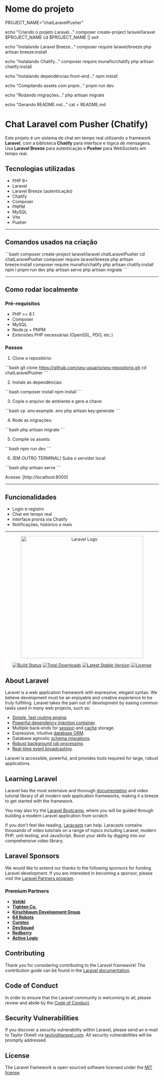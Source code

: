 # Nome do projeto
PROJECT_NAME="chatLaravelPusher"

echo "Criando o projeto Laravel..."
composer create-project laravel/laravel $PROJECT_NAME
cd $PROJECT_NAME || exit

echo "Instalando Laravel Breeze..."
composer require laravel/breeze
php artisan breeze:install

echo "Instalando Chatify..."
composer require munafio/chatify
php artisan chatify:install

echo "Instalando dependências front-end..."
npm install

echo "Compilando assets com pnpm..."
pnpm run dev

echo "Rodando migrações..."
php artisan migrate

echo "Gerando README.md..."
cat <<EOF > README.md
# Chat Laravel com Pusher (Chatify)

Este projeto é um sistema de chat em tempo real utilizando o framework **Laravel**, com a biblioteca **Chatify** para interface e lógica de mensagens. Usa **Laravel Breeze** para autenticação e **Pusher** para WebSockets em tempo real.

## Tecnologias utilizadas

- PHP 8+
- Laravel
- Laravel Breeze (autenticação)
- Chatify
- Composer
- PNPM
- MySQL
- Vite
- Pusher

---

## Comandos usados na criação

\`\`\`bash
composer create-project laravel/laravel chatLaravelPusher
cd chatLaravelPusher
composer require laravel/breeze
php artisan breeze:install
composer require munafio/chatify
php artisan chatify:install
npm i
pnpm run dev
php artisan serve
php artisan migrate
\`\`\`

---

## Como rodar localmente

### Pré-requisitos

- PHP >= 8.1
- Composer
- MySQL
- Node.js + PNPM
- Extensões PHP necessárias (OpenSSL, PDO, etc.)

### Passos

1. Clone o repositório:

\`\`\`bash
git clone https://github.com/seu-usuario/seu-repositorio.git
cd chatLaravelPusher
\`\`\`

2. Instale as dependências:

\`\`\`bash
composer install
npm install
\`\`\`

3. Copie o arquivo de ambiente e gere a chave:

\`\`\`bash
cp .env.example .env
php artisan key:generate
\`\`\`

4. Rode as migrações:

\`\`\`bash
php artisan migrate
\`\`\`

5. Compile os assets:

\`\`\`bash
npm run dev
\`\`\`

6. (EM OUTRO TERMINAL) Suba o servidor local:

\`\`\`bash
php artisan serve
\`\`\`

Acesse: [http://localhost:8000]

---

## Funcionalidades

- Login e registro
- Chat em tempo real
- Interface pronta via Chatify
- Notificações, histórico e mais

---

<p align="center"><a href="https://laravel.com" target="_blank"><img src="https://raw.githubusercontent.com/laravel/art/master/logo-lockup/5%20SVG/2%20CMYK/1%20Full%20Color/laravel-logolockup-cmyk-red.svg" width="400" alt="Laravel Logo"></a></p>

<p align="center">
<a href="https://github.com/laravel/framework/actions"><img src="https://github.com/laravel/framework/workflows/tests/badge.svg" alt="Build Status"></a>
<a href="https://packagist.org/packages/laravel/framework"><img src="https://img.shields.io/packagist/dt/laravel/framework" alt="Total Downloads"></a>
<a href="https://packagist.org/packages/laravel/framework"><img src="https://img.shields.io/packagist/v/laravel/framework" alt="Latest Stable Version"></a>
<a href="https://packagist.org/packages/laravel/framework"><img src="https://img.shields.io/packagist/l/laravel/framework" alt="License"></a>
</p>

## About Laravel

Laravel is a web application framework with expressive, elegant syntax. We believe development must be an enjoyable and creative experience to be truly fulfilling. Laravel takes the pain out of development by easing common tasks used in many web projects, such as:

- [Simple, fast routing engine](https://laravel.com/docs/routing).
- [Powerful dependency injection container](https://laravel.com/docs/container).
- Multiple back-ends for [session](https://laravel.com/docs/session) and [cache](https://laravel.com/docs/cache) storage.
- Expressive, intuitive [database ORM](https://laravel.com/docs/eloquent).
- Database agnostic [schema migrations](https://laravel.com/docs/migrations).
- [Robust background job processing](https://laravel.com/docs/queues).
- [Real-time event broadcasting](https://laravel.com/docs/broadcasting).

Laravel is accessible, powerful, and provides tools required for large, robust applications.

## Learning Laravel

Laravel has the most extensive and thorough [documentation](https://laravel.com/docs) and video tutorial library of all modern web application frameworks, making it a breeze to get started with the framework.

You may also try the [Laravel Bootcamp](https://bootcamp.laravel.com), where you will be guided through building a modern Laravel application from scratch.

If you don't feel like reading, [Laracasts](https://laracasts.com) can help. Laracasts contains thousands of video tutorials on a range of topics including Laravel, modern PHP, unit testing, and JavaScript. Boost your skills by digging into our comprehensive video library.

## Laravel Sponsors

We would like to extend our thanks to the following sponsors for funding Laravel development. If you are interested in becoming a sponsor, please visit the [Laravel Partners program](https://partners.laravel.com).

### Premium Partners

- **[Vehikl](https://vehikl.com)**
- **[Tighten Co.](https://tighten.co)**
- **[Kirschbaum Development Group](https://kirschbaumdevelopment.com)**
- **[64 Robots](https://64robots.com)**
- **[Curotec](https://www.curotec.com/services/technologies/laravel)**
- **[DevSquad](https://devsquad.com/hire-laravel-developers)**
- **[Redberry](https://redberry.international/laravel-development)**
- **[Active Logic](https://activelogic.com)**

## Contributing

Thank you for considering contributing to the Laravel framework! The contribution guide can be found in the [Laravel documentation](https://laravel.com/docs/contributions).

## Code of Conduct

In order to ensure that the Laravel community is welcoming to all, please review and abide by the [Code of Conduct](https://laravel.com/docs/contributions#code-of-conduct).

## Security Vulnerabilities

If you discover a security vulnerability within Laravel, please send an e-mail to Taylor Otwell via [taylor@laravel.com](mailto:taylor@laravel.com). All security vulnerabilities will be promptly addressed.

## License

The Laravel framework is open-sourced software licensed under the [MIT license](https://opensource.org/licenses/MIT).
